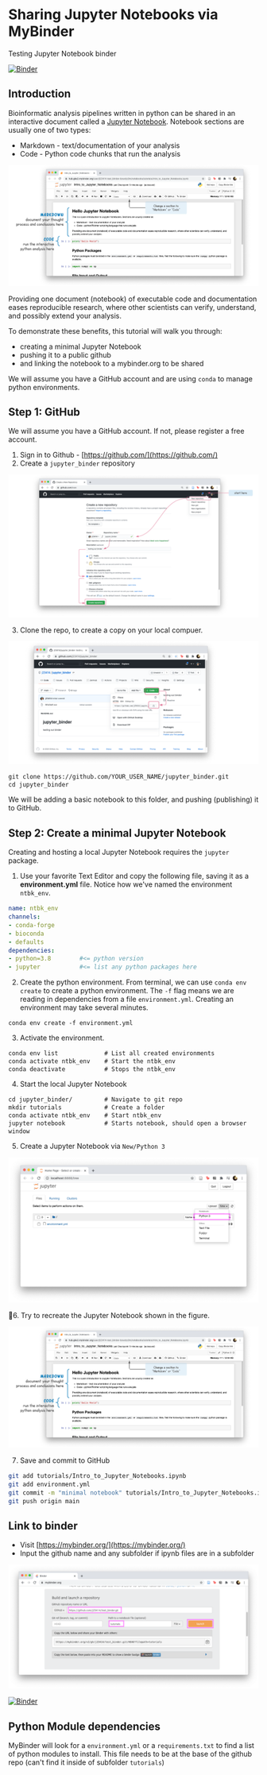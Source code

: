 # Sharing Jupyter Notebooks via MyBinder

Testing Jupyter Notebook binder

[![Binder](https://mybinder.org/badge_logo.svg)](https://mybinder.org/v2/gh/j23414/test_binder.git/HEAD?filepath=tutorials)

## Introduction

Bioinformatic analysis pipelines written in python can be shared in an interactive document called a [Jupyter Notebook](https://jupyter.org/). Notebook sections are usually one of two types:

* Markdown - text/documentation of your analysis
* Code - Python code chunks that run the analysis

![JupyterNotebook](imgs/JupyterNtbk.png)

Providing one document (notebook) of executable code and documentation eases reproducible research, where other scientists can verify, understand, and possibly extend your analysis.

To demonstrate these benefits, this tutorial will walk you through:

* creating a minimal Jupyter Notebook
* pushing it to a public github
* and linking the notebook to a mybinder.org to be shared

We will assume you have a GitHub account and are using `conda` to manage python environments.

## Step 1: GitHub

We will assume you have a GitHub account. If not, please register a free account.

1. Sign in to Github - [https://github.com/](https://github.com/)
2. Create a `jupyter_binder` repository

  ![Jupyter Repo](imgs/Jupyter_repo.png)

3. Clone the repo, to create a copy on your local compuer.

  ![git clone](imgs/clone.png)

  ```
  git clone https://github.com/YOUR_USER_NAME/jupyter_binder.git
  cd jupyter_binder
  ```
  
  We will be adding a basic notebook to this folder, and pushing (publishing) it to GitHub.

## Step 2: Create a minimal Jupyter Notebook

<!--
### A note about Python Environments

Since there are often conflicts between different versions of python modules, we highly recommend you use a envirnoment manager (`venv` or `conda`). For this tutorial, we will assume you are using `conda`.
-->

Creating and hosting a local Jupyter Notebook requires the `jupyter` package. 

1. Use your favorite Text Editor and copy the following file, saving it as a **environment.yml** file. Notice how we've named the environment `ntbk_env`.

  ```yml
name: ntbk_env
channels:
  - conda-forge
  - bioconda
  - defaults
dependencies:
  - python=3.8        #<= python version
  - jupyter           #<= list any python packages here
```

2. Create the python environment. From terminal, we can use `conda env create` to create a python environment. The `-f` flag means we are reading in dependencies from a file `environment.yml`. Creating an environment may take several minutes.

  ```{bash}
  conda env create -f environment.yml
  ```

3. Activate the environment.

  ```{bash}
  conda env list             # List all created environments
  conda activate ntbk_env    # Start the ntbk_env
  conda deactivate           # Stops the ntbk_env
  ```
  
4. Start the local Jupyter Notebook

  ```{bash}
  cd jupyter_binder/         # Navigate to git repo
  mkdir tutorials            # Create a folder
  conda activate ntbk_env    # Start ntbk_env
  jupyter notebook           # Starts notebook, should open a browser window
  ```
  


5. Create a Jupyter Notebook via `New/Python 3`

![Jupyter Local](imgs/StartNotebook.png)

6. Try to recreate the Jupyter Notebook shown in the figure.

![JupyterNotebook](imgs/JupyterNtbk.png)

7. Save and commit to GitHub

  ```bash
  git add tutorials/Intro_to_Jupyter_Notebooks.ipynb
  git add environment.yml
  git commit -m "minimal notebook" tutorials/Intro_to_Jupyter_Notebooks.ipynb environment.yml
  git push origin main
  ```

## Link to binder

* Visit [https://mybinder.org/](https://mybinder.org/)
* Input the github name and any subfolder if ipynb files are in a subfolder

![My Binder](imgs/MyBinder.png)

[![Binder](https://mybinder.org/badge_logo.svg)](https://mybinder.org/v2/gh/j23414/test_binder.git/HEAD?filepath=tutorials)

## Python Module dependencies

MyBinder will look for a `environment.yml` or a `requirements.txt` to find a list of python modules to install. This file needs to be at the base of the github repo (can't find it inside of subfolder `tutorials`)

<!-- SCRAP AFTER THIS
## Setup

```bash
cd jupyter_binder
conda env create -f environment.yml
```

**environment.yml**

  ```yaml
  name: ntbk_env
  channels:
    - conda-forge
    - bioconda
    - defaults
  dependencies:
    - python=3.8
    - jupyter
  ```

```bash
conda activate ntbk_env      # start
conda deactivate             # stop
```

## Create a Notebook

```bash
conda activate ntbk_env
jupyter notebook               # Starts server
```
-->
